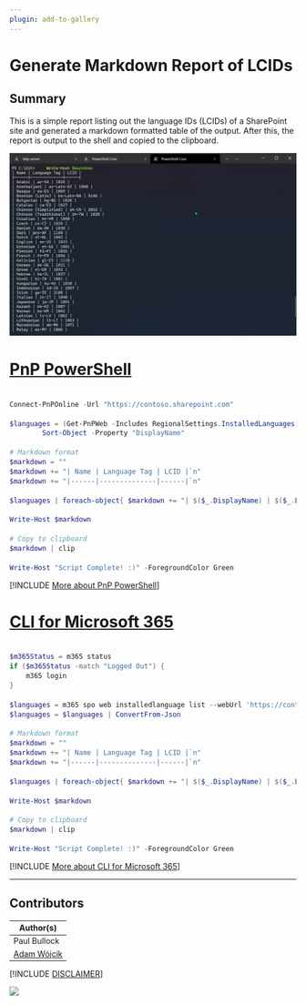```yaml
---
plugin: add-to-gallery
---
```


# Generate Markdown Report of LCIDs

## Summary

This is a simple report listing out the language IDs (LCIDs) of a SharePoint site and generated a markdown formatted table of the output. After this, the report is output to the shell and copied to the clipboard.

![Example Screenshot](assets/example.png)

# [PnP PowerShell](#tab/pnpps)

```powershell

Connect-PnPOnline -Url "https://contoso.sharepoint.com"

$languages = (Get-PnPWeb -Includes RegionalSettings.InstalledLanguages).RegionalSettings.InstalledLanguages | `
        Sort-Object -Property "DisplayName"

# Markdown format
$markdown = ""
$markdown += "| Name | Language Tag | LCID |`n"
$markdown += "|------|--------------|------|`n"

$languages | foreach-object{ $markdown += "| $($_.DisplayName) | $($_.LanguageTag) | $($_.LCID) |`n"} 

Write-Host $markdown

# Copy to clipboard
$markdown | clip

Write-Host "Script Complete! :)" -ForegroundColor Green

```
[!INCLUDE [More about PnP PowerShell](../../docfx/includes/MORE-PNPPS.md)]

# [CLI for Microsoft 365](#tab/cli-m365-ps)
```powershell

$m365Status = m365 status
if ($m365Status -match "Logged Out") {
    m365 login
}

$languages = m365 spo web installedlanguage list --webUrl 'https://contoso.sharepoint.com'
$languages = $languages | ConvertFrom-Json

# Markdown format
$markdown = ""
$markdown += "| Name | Language Tag | LCID |`n"
$markdown += "|------|--------------|------|`n"

$languages | foreach-object{ $markdown += "| $($_.DisplayName) | $($_.LanguageTag) | $($_.LCID) |`n"} 

Write-Host $markdown

# Copy to clipboard
$markdown | clip

Write-Host "Script Complete! :)" -ForegroundColor Green

```
[!INCLUDE [More about CLI for Microsoft 365](../../docfx/includes/MORE-CLIM365.md)]
***

## Contributors

| Author(s) |
|-----------|
| Paul Bullock |
| [Adam Wójcik](https://github.com/Adam-it)|

[!INCLUDE [DISCLAIMER](../../docfx/includes/DISCLAIMER.md)]

<img src="https://pnptelemetry.azurewebsites.net/script-samples/scripts/generate-markdown-lcids" aria-hidden="true" />
